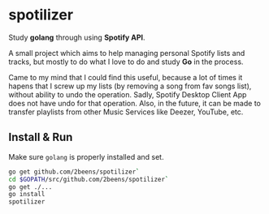 # spotilizer
Study **golang** through using **Spotify API**.

A small project which aims to help managing personal Spotify lists and tracks, but mostly to do what I love to do and study **Go** in the process.

Came to my mind that I could find this useful, because a lot of times it hapens that I screw up my lists (by removing a song from fav songs list), without ability to undo the operation. Sadly, Spotify Desktop Client App does not have undo for that operation.
Also, in the future, it can be made to transfer playlists from other Music Services like Deezer, YouTube, etc.

## Install & Run

Make sure `golang` is properly installed and set.

``` sh
go get github.com/2beens/spotilizer`
cd $GOPATH/src/github.com/2beens/spotilizer`
go get ./...
go install
spotilizer
```
